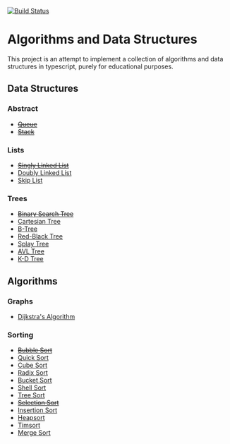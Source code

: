 [![Build Status](https://travis-ci.org/Introvertuous/typescript-algods.svg?branch=master)](https://travis-ci.org/Introvertuous/typescript-algods)

# Algorithms and Data Structures

This project is an attempt to implement a collection of algorithms and data structures in typescript, purely for educational purposes.

## Data Structures

### Abstract
- [~~Queue~~](https://en.wikipedia.org/wiki/Queue_(abstract_data_type))
- [~~Stack~~](https://en.wikipedia.org/wiki/Stack_(abstract_data_type))

### Lists
- [~~Singly Linked List~~](https://en.wikipedia.org/wiki/Linked_list)
- [Doubly Linked List](https://en.wikipedia.org/wiki/Linked_list)
- [Skip List](https://en.wikipedia.org/wiki/Skip_list)

### Trees
- [~~Binary Search Tree~~](https://en.wikipedia.org/wiki/Binary_search_tree)
- [Cartesian Tree](https://en.wikipedia.org/wiki/Cartesian_tree)
- [B-Tree](https://en.wikipedia.org/wiki/B-tree)
- [Red-Black Tree](https://en.wikipedia.org/wiki/Red%E2%80%93black_tree)
- [Splay Tree](https://en.wikipedia.org/wiki/Splay_tree)
- [AVL Tree](https://en.wikipedia.org/wiki/AVL_tree)
- [K-D Tree](https://en.wikipedia.org/wiki/K-d_tree)

## Algorithms

### Graphs
- [Dijkstra's Algorithm](https://en.wikipedia.org/wiki/Dijkstra%27s_algorithm)

### Sorting
- [~~Bubble Sort~~](https://en.wikipedia.org/wiki/Bubble_sort)
- [Quick Sort](https://en.wikipedia.org/wiki/Quicksort)
- [Cube Sort](https://en.wikipedia.org/wiki/Cubesort)
- [Radix Sort](https://en.wikipedia.org/wiki/Radix_sort)
- [Bucket Sort](https://en.wikipedia.org/wiki/Bucket_sort)
- [Shell Sort](https://en.wikipedia.org/wiki/Shellsort)
- [Tree Sort](https://en.wikipedia.org/wiki/Tree_sort)
- [~~Selection Sort~~](https://en.wikipedia.org/wiki/Selection_sort)
- [Insertion Sort](https://en.wikipedia.org/wiki/Insertion_sort)
- [Heapsort](https://en.wikipedia.org/wiki/Heapsort)
- [Timsort](https://en.wikipedia.org/wiki/Timsort)
- [Merge Sort](https://en.wikipedia.org/wiki/Merge_sort)
